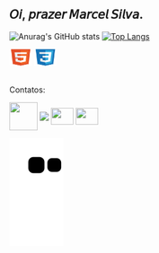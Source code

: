 ## 𝘖𝘪, 𝘱𝘳𝘢𝘻𝘦𝘳 𝘔𝘢𝘳𝘤𝘦𝘭 𝘚𝘪𝘭𝘷𝘢.


![Anurag's GitHub stats](https://github-readme-stats.vercel.app/api?username=marcelsilva-dev&show_icons=true&theme=github_dark)
[![Top Langs](https://github-readme-stats.vercel.app/api/top-langs/?username=marcelsilva-dev&layout=compactdev&show_icons=true&theme=github_dark)](https://github.com/marcelsilva-dev/github-readme-stats)

  <div style="display: inline_block">
   <img align="center" alt="Marcel-HTML" height="30" width="40" src="https://raw.githubusercontent.com/devicons/devicon/master/icons/html5/html5-original.svg">
  <img align="center" alt="Marcel-CSS" height="30" width="40" src="https://raw.githubusercontent.com/devicons/devicon/master/icons/css3/css3-original.svg">
   </div>
ㅤㅤㅤ
ㅤㅤ

Contatos:
<div> 
 <a href="https://instagram.com/msilvs_" target="_blank"><img align="center" height="50" width="50" src="https://cdn.pixabay.com/photo/2020/11/15/06/18/instagram-logo-5744708_960_720.png" target="_blank"></a>  
  <a href = "mailto:marceelsilvaa@gmail.com"><img align="center" src="https://icongr.am/devicon/google-original.svg?size=40&color=50bafb" target="_blank"></a>
  <a href="https://www.linkedin.com/in/01marcel-silva/" target="_blank"><img align="center" height="30" width="40" src="https://icongr.am/devicon/linkedin-original.svg?size=45&color=50bafb" target="_blank"></a>
       <a href="https://twitter.com/msilvs_/" target="_blank"><img align="center" height="30" width="40" src="https://icongr.am/devicon/twitter-original.svg?size=45&color=50bafb" target="_blank"></a> 
</div>


![Snake animation](https://github.com/marcelsilva-dev/marcelsilva-dev/blob/output/github-contribution-grid-snake.svg)
